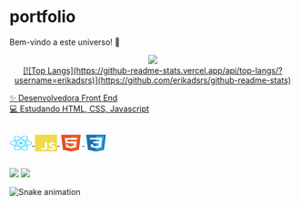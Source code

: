 # portfolio
Bem-vindo a este universo! 💎
<div align="center">
  <a href="https://github.com/erikadsrs">
  <img height="180em" src="https://github-readme-stats.vercel.app/api?username=erikadsrs&show_icons=true&theme=dracula&include_all_commits=true&count_private=true"/>
  <br>
  [![Top Langs](https://github-readme-stats.vercel.app/api/top-langs/?username=erikadsrs)](https://github.com/erikadsrs/github-readme-stats)

 </div>

✨ Desenvolvedora Front End
<br>
💻 Estudando HTML, CSS, Javascript
<br>

<div style="display: inline_block"><br>
  <img align="center" alt="Rafa-React" height="30" width="40" src="https://raw.githubusercontent.com/devicons/devicon/master/icons/react/react-original.svg">
  <img align="center" alt="Rafa-Js" height="30" width="40" src="https://raw.githubusercontent.com/devicons/devicon/master/icons/javascript/javascript-plain.svg">
  <img align="center" alt="Rafa-HTML" height="30" width="40" src="https://raw.githubusercontent.com/devicons/devicon/master/icons/html5/html5-original.svg">
  <img align="center" alt="Rafa-CSS" height="30" width="40" src="https://raw.githubusercontent.com/devicons/devicon/master/icons/css3/css3-original.svg">
</div>

##

<div> 
  <a href="https://www.behance.net/erikadsrs" target="_blank"><img src="https://img.shields.io/badge/-Behance-%23E4405F?style=for-the-badge&logo=behance&logoColor=white" target="_blank"></a>
 	<a href="https://www.linkedin.com/in/erikadosreis/" target="_blank"><img src="https://img.shields.io/badge/-LinkedIn-%230077B5?style=for-the-badge&logo=linkedin&logoColor=white" target="_blank"></a> 
</div>

 ![Snake animation](https://github.com/erikadsrs/erikadsrs/blob/output/github-contribution-grid-snake.svg)
